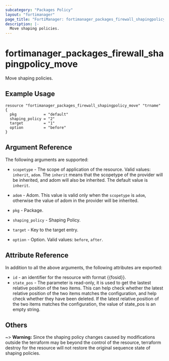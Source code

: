 ```yaml
---
subcategory: "Packages Policy"
layout: "fortimanager"
page_title: "FortiManager: fortimanager_packages_firewall_shapingpolicy_move"
description: |-
  Move shaping policies.
---
```


# fortimanager_packages_firewall_shapingpolicy_move
Move shaping policies.

## Example Usage

```hcl
resource "fortimanager_packages_firewall_shapingpolicy_move" "trname" {
  pkg            = "default"
  shaping_policy = "2"
  target         = "1"
  option         = "before"
}
```

## Argument Reference


The following arguments are supported:

* `scopetype` - The scope of application of the resource. Valid values: `inherit`, `adom`. The `inherit` means that the scopetype of the provider will be inherited, and adom will also be inherited. The default value is `inherit`.
* `adom` - Adom. This value is valid only when the `scopetype` is `adom`, otherwise the value of adom in the provider will be inherited.
* `pkg` - Package.
* `shaping_policy` - Shaping Policy.

* `target` - Key to the target entry.
* `option` - Option. Valid values: `before`, `after`.


## Attribute Reference

In addition to all the above arguments, the following attributes are exported:
* `id` - an identifier for the resource with format {{fosid}}.
* `state_pos` - The parameter is read-only, it is used to get the lastest relative position of the two items. This can help check whether the latest relative position of the two items matches the configuration, and help check whether they have been deleted. If the latest relative position of the two items matches the configuration, the value of state_pos is an empty string.

## Others

~> **Warning:** Since the shaping policy changes caused by modifications outside the terraform may be beyond the control of the resource, terraform destroy for the resource will not restore the original sequence state of shaping policies.
